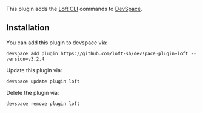 This plugin adds the [Loft CLI](https://github.com/loft-sh/loft) commands to [DevSpace](https://github.com/loft-sh/devspace). 

## Installation

You can add this plugin to devspace via:
```
devspace add plugin https://github.com/loft-sh/devspace-plugin-loft --version=v3.2.4
```

Update this plugin via:
```
devspace update plugin loft
```

Delete the plugin via:
```
devspace remove plugin loft
```
